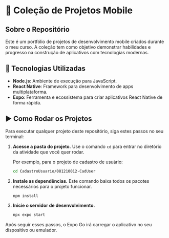 # 📱 Coleção de Projetos Mobile

## Sobre o Repositório
Este é um portfólio de projetos de desenvolvimento mobile criados durante o meu curso. A coleção tem como objetivo demonstrar habilidades e progresso na construção de aplicativos com tecnologias modernas.

## 🚀 Tecnologias Utilizadas
* **Node.js**: Ambiente de execução para JavaScript.
* **React Native**: Framework para desenvolvimento de apps multiplataforma.
* **Expo**: Ferramenta e ecossistema para criar aplicativos React Native de forma rápida.

## ▶️ Como Rodar os Projetos
Para executar qualquer projeto deste repositório, siga estes passos no seu terminal:

1.  **Acesse a pasta do projeto.** Use o comando `cd` para entrar no diretório da atividade que você quer rodar.
    
    Por exemplo, para o projeto de cadastro de usuário:
    ```bash
    cd CadastroUsuario/081210012-CadUser
    ```

2.  **Instale as dependências.** Este comando baixa todos os pacotes necessários para o projeto funcionar.
    ```bash
    npm install
    ```

3.  **Inicie o servidor de desenvolvimento.**
    ```bash
    npx expo start
    ```

Após seguir esses passos, o Expo Go irá carregar o aplicativo no seu dispositivo ou emulador.

